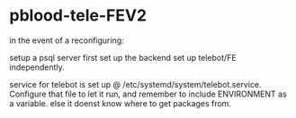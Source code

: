 # pblood-tele-FEV2
in the event of a reconfiguring:

setup a psql server first
set up the backend
set up telebot/FE independently. 

service for telebot is set up @ /etc/systemd/system/telebot.service. Configure that file to let it run, and remember to include ENVIRONMENT as a variable. else it doenst know where to get packages from. 
